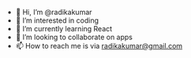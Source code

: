 - 👋 Hi, I’m @radikakumar
- 👀 I’m interested in coding
- 🌱 I’m currently learning React
- 💞️ I’m looking to collaborate on apps
- 📫 How to reach me is via radikakumar@gmail.com

<!---
radikakumar/radikakumar is a ✨ special ✨ repository because its `README.md` (this file) appears on your GitHub profile.
You can click the Preview link to take a look at your changes.
--->
